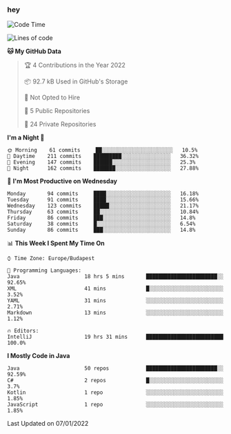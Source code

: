 ### hey

<!--START_SECTION:waka-->
![Code Time](http://img.shields.io/badge/Code%20Time-455%20hrs%2013%20mins-blue)

![Lines of code](https://img.shields.io/badge/From%20Hello%20World%20I%27ve%20Written-442%20Thousand%20lines%20of%20code-blue)

**🐱 My GitHub Data** 

> 🏆 4 Contributions in the Year 2022
 > 
> 📦 92.7 kB Used in GitHub's Storage 
 > 
> 🚫 Not Opted to Hire
 > 
> 📜 5 Public Repositories 
 > 
> 🔑 24 Private Repositories  
 > 
**I'm a Night 🦉** 

```text
🌞 Morning    61 commits     ██░░░░░░░░░░░░░░░░░░░░░░░   10.5% 
🌆 Daytime    211 commits    █████████░░░░░░░░░░░░░░░░   36.32% 
🌃 Evening    147 commits    ██████░░░░░░░░░░░░░░░░░░░   25.3% 
🌙 Night      162 commits    ███████░░░░░░░░░░░░░░░░░░   27.88%

```
📅 **I'm Most Productive on Wednesday** 

```text
Monday       94 commits     ████░░░░░░░░░░░░░░░░░░░░░   16.18% 
Tuesday      91 commits     ████░░░░░░░░░░░░░░░░░░░░░   15.66% 
Wednesday    123 commits    █████░░░░░░░░░░░░░░░░░░░░   21.17% 
Thursday     63 commits     ██░░░░░░░░░░░░░░░░░░░░░░░   10.84% 
Friday       86 commits     ███░░░░░░░░░░░░░░░░░░░░░░   14.8% 
Saturday     38 commits     █░░░░░░░░░░░░░░░░░░░░░░░░   6.54% 
Sunday       86 commits     ███░░░░░░░░░░░░░░░░░░░░░░   14.8%

```


📊 **This Week I Spent My Time On** 

```text
⌚︎ Time Zone: Europe/Budapest

💬 Programming Languages: 
Java                     18 hrs 5 mins       ███████████████████████░░   92.65% 
XML                      41 mins             █░░░░░░░░░░░░░░░░░░░░░░░░   3.52% 
YAML                     31 mins             ░░░░░░░░░░░░░░░░░░░░░░░░░   2.71% 
Markdown                 13 mins             ░░░░░░░░░░░░░░░░░░░░░░░░░   1.12%

🔥 Editors: 
IntelliJ                 19 hrs 31 mins      █████████████████████████   100.0%

```

**I Mostly Code in Java** 

```text
Java                     50 repos            ███████████████████████░░   92.59% 
C#                       2 repos             █░░░░░░░░░░░░░░░░░░░░░░░░   3.7% 
Kotlin                   1 repo              ░░░░░░░░░░░░░░░░░░░░░░░░░   1.85% 
JavaScript               1 repo              ░░░░░░░░░░░░░░░░░░░░░░░░░   1.85%

```



 Last Updated on 07/01/2022
<!--END_SECTION:waka-->
